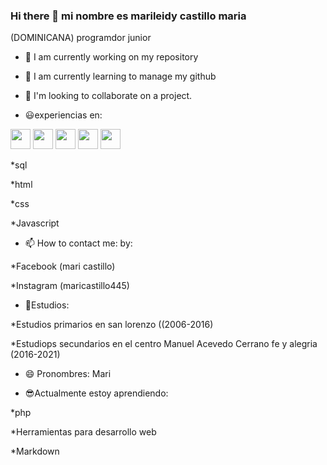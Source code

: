 ### Hi there 👋 mi nombre es marileidy castillo maria
<!--   
**marileidy2829/marileidy2829** is a ✨ _special_ ✨ repository because its `README.md` (this file) appears on your GitHub profile.
-->
(DOMINICANA) programdor junior

- 🔭 I am currently working on my repository

- 🌱 I am currently learning to manage my github

- 👯 I'm looking to collaborate on a project.

- 😃experiencias en:


<img height="32" width="32" src="https://img.icons8.com/color/2x/javascript.png" /> 
<img height="32" width="32" src="https://img.icons8.com/color/2x/nodejs.png" />
<img height="32" width="32" src="https://img.icons8.com/color/2x/html.png" />
<img height="32" width="32" src="https://img.icons8.com/color/2x/css.png" />
<img height="32" width="32" src="https://img.icons8.com/color/2x/visual-studio-code-2019.png" />



*sql

*html 

*css

*Javascript

- 📫 How to contact me: by:

*Facebook (mari castillo)

*Instagram (maricastillo445)

- 📖Estudios:

*Estudios primarios en san lorenzo ((2006-2016)

*Estudiops secundarios en el centro Manuel Acevedo Cerrano fe y alegria (2016-2021)

- 😄 Pronombres: Mari

- 😎Actualmente estoy aprendiendo:

*php

*Herramientas para desarrollo web

*Markdown

